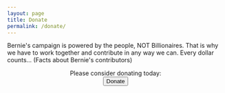 ```yaml
---
layout: page
title: Donate
permalink: /donate/
---
```


Bernie's campaign is powered by the people, NOT Billionaires. That is why we have to work together and
contribute in any way we can. Every dollar counts... (Facts about Bernie's contributors)


<div style="text-align: center;">Please consider donating today: 
  <form action="https://secure.actblue.com/contribute/page/lets-go-bernie?refcode=homepage_main_nav">
    <input type="submit" value="Donate">
  </form>
</div>



